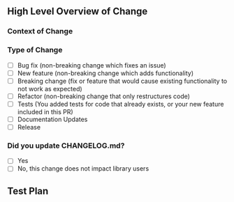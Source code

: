 ## High Level Overview of Change

<!--
Please include a summary/list of the changes.
If too broad, please consider splitting into multiple PRs.
If a relevant Asana task, please link it here.
-->

### Context of Change

<!--
Please include the context of a change.
If a bug fix, when was the bug introduced? What was the behavior?
If a new feature, why was this architecture chosen? What were the alternatives?
If a refactor, how is this better than the previous implementation?

If there is a design document for this feature, please link it here.
-->

### Type of Change

<!--
Please check relevant options, delete irrelevant ones.
-->

- [ ] Bug fix (non-breaking change which fixes an issue)
- [ ] New feature (non-breaking change which adds functionality)
- [ ] Breaking change (fix or feature that would cause existing functionality to not work as expected)
- [ ] Refactor (non-breaking change that only restructures code)
- [ ] Tests (You added tests for code that already exists, or your new feature included in this PR)
- [ ] Documentation Updates
- [ ] Release

### Did you update CHANGELOG.md?

- [ ] Yes
- [ ] No, this change does not impact library users

## Test Plan

<!--
Please describe the tests that you ran to verify your changes and provide instructions so that others can reproduce.
-->

<!--
## Future Tasks
For future tasks related to PR.
-->
